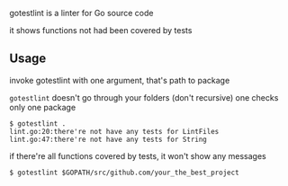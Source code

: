 gotestlint is a linter for Go source code

it shows functions not had been covered by tests

## Usage

invoke gotestlint with one argument, that's path to package

```gotestlint``` doesn't go through your folders (don't recursive)
one checks only one package

```
$ gotestlint .
lint.go:20:there're not have any tests for LintFiles
lint.go:47:there're not have any tests for String
```

if there're all functions covered by tests,
it won't show any messages

```
$ gotestlint $GOPATH/src/github.com/your_the_best_project
```
